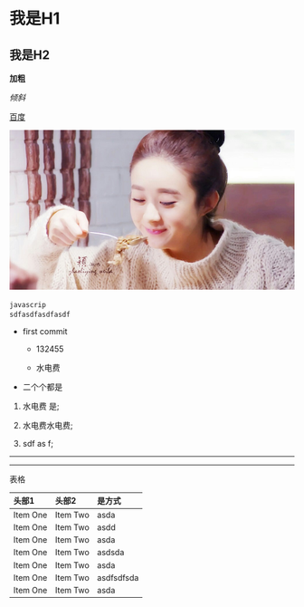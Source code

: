 # 我是H1
## 我是H2
**加粗**

*倾斜*

[百度](http://www.baidu.com)

![](./y.jpeg)

`javascrip`     
   `sdfasdfasdfasdf`

- first commit

  - 132455

  - 水电费

- 二个个都是


1. 水电费 是;

2. 水电费水电费;

3. sdf as f;



---

***

 表格

| 头部1     | 头部2     |是方式|
| :------------- | :------------- | :----------|
| Item One       | Item Two       | asda |
| Item One       | Item Two       |asdd |
| Item One       | Item Two       | asda |
| Item One       | Item Two       | asdsda |
| Item One       | Item Two       | asda |
| Item One       | Item Two       | asdfsdfsda |
| Item One       | Item Two       | asda |
